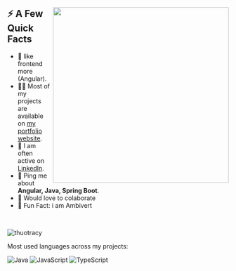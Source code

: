 <div>
  
  <img width="400px" align="right" src="https://pbs.twimg.com/media/EXUgmSsXQAAlWg7?format=jpg&name=small" />
  <h2>⚡️ A Few Quick Facts</h2>
  <ul>
    <li>🧐 like frontend more (Angular).</li>
    <li>👨‍💻 Most of my projects are available on <a href="https://mdzaid1299.github.io/mdzaid1299.io/">my portfolio website</a>.</li>
    <li>📝 I am often active on <a href="https://www.linkedin.com/in/mdzaiduiux/">LinkedIn</a>.
    <li>💬 Ping me about <strong>Angular, Java, Spring Boot</strong>.</li>
    <li>🤖 Would love to colaborate</li>
    <!-- <li>📙 Check out my <a href="https://cdn.tomondre.com/TomasOndrejkaCV.pdf">resume</a>.</li> -->
    <li>🎉 Fun Fact: i am Ambivert </li>
  </ul>
</div>
</br>
<p align="left"> <img src="https://komarev.com/ghpvc/?username=mdzaid1299&label=Profile%20views&color=0e75b6&style=flat" alt="thuotracy" " /> </p>

<!-- <p align="center"> <img src="https://github-readme-stats.vercel.app/api?username=tomondre&show_icons=true&theme=great-gatsby" alt="tomondre" /> -->

Most used languages across my projects:

<!-- ![C](https://img.shields.io/static/v1?style=flat-square&label=%E2%A0%80&color=555&labelColor=%23555555&message=C%EF%B8%B181.6%25) -->
![Java](https://img.shields.io/static/v1?style=flat-square&label=%E2%A0%80&color=555&labelColor=%23b07219&message=Java%EF%B8%B13.9%25)
![JavaScript](https://img.shields.io/static/v1?style=flat-square&label=%E2%A0%80&color=555&labelColor=%23f1e05a&message=JavaScript%EF%B8%B12.8%25)
![TypeScript](https://img.shields.io/static/v1?style=flat-square&label=%E2%A0%80&color=555&labelColor=%233178c6&message=TypeScript%EF%B8%B12.7%25)
<!-- ![HTML](https://img.shields.io/static/v1?style=flat-square&label=%E2%A0%80&color=555&labelColor=%236E4C13&message=Assembly%EF%B8%B11.6%25)
![CSS](https://img.shields.io/static/v1?style=flat-square&label=%E2%A0%80&color=555&labelColor=%2300B4AB&message=Dart%EF%B8%B11.3%25) -->
<!-- ![Groovy](https://img.shields.io/static/v1?style=flat-square&label=%E2%A0%80&color=555&labelColor=%234298b8&message=Groovy%EF%B8%B11.2%25)
![Other](https://img.shields.io/static/v1?style=flat-square&label=%E2%A0%80&color=555&labelColor=%23ededed&message=Other%EF%B8%B14.4%25) -->
<!-- 
<p align="right"><sub>Generated using <a href="https://github.com/marketplace/actions/profile-readme-stats">teoxoy/profile-readme-stats</a></sub></p> -->
